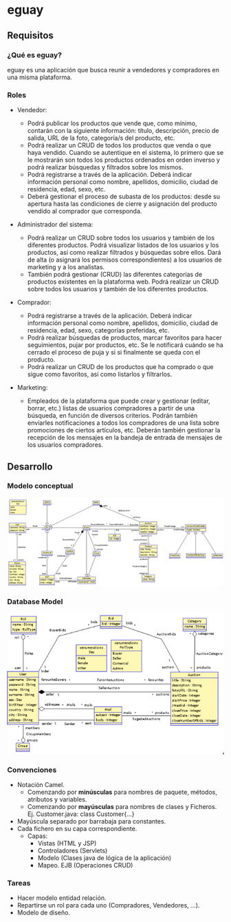 # eguay

## Requisitos

### ¿Qué es eguay?

eguay es una aplicación que busca reunir a vendedores y compradores en una misma plataforma.

### Roles

- Vendedor:
    - Podrá publicar los productos que vende que, como mínimo, contarán con la siguiente información: título, descripción, precio de salida, URL de la foto, categoría/s del producto, etc.  
    - Podrá realizar un CRUD de todos los productos que venda o que haya vendido. Cuando se autentique en el sistema, lo primero que se le mostrarán son todos los productos ordenados en orden inverso y podrá realizar búsquedas y filtrados sobre los mismos.
    - Podrá registrarse a través de la aplicación. Deberá indicar información personal como nombre, apellidos, domicilio, ciudad de residencia, edad, sexo, etc. 
    - Deberá gestionar el proceso de subasta de los productos: desde su apertura hasta las condiciones de cierre y asignación del producto vendido al comprador que corresponda.

- Administrador del sistema: 
    - Podrá realizar un CRUD sobre todos los usuarios y también de los diferentes productos. Podrá visualizar listados de los usuarios y los productos, así como realizar filtrados y búsquedas sobre ellos. Dará de alta (o asignará los permisos correspondientes) a los usuarios de marketing y a los analistas.
    - También podrá gestionar (CRUD) las diferentes categorías de productos existentes en la plataforma web. Podrá realizar un CRUD sobre todos los usuarios y también de los diferentes productos. 

- Comprador:
    - Podrá registrarse a través de la aplicación. Deberá indicar información personal como nombre, apellidos, domicilio, ciudad de residencia, edad, sexo, categorías preferidas, etc. 
    - Podrá realizar búsquedas de productos, marcar favoritos para hacer seguimientos, pujar por productos, etc. Se le notificará cuándo se ha cerrado el proceso de puja y si si finalmente se queda con el producto.
    - Podrá realizar un CRUD de los productos que ha comprado o que sigue como favoritos, así como listarlos y filtrarlos.
- Marketing: 
    - Empleados de la plataforma que puede crear y gestionar (editar, borrar, etc.) listas de usuarios compradores a partir de una búsqueda, en función de diversos criterios. Podrán también enviarles notificaciones a todos los compradores de una lista sobre promociones de ciertos artículos, etc.
        Deberán también gestionar la recepción de los mensajes en la bandeja de entrada de mensajes de los usuarios compradores.

## Desarrollo

### Modelo conceptual

![Modelo](./images/conceptualModel.png)

### Database Model

![Modelo de Base de Datos](./images/dbModel.png)

### Convenciones

- Notación Camel.
    - Comenzando por **minúsculas** para nombres de paquete, métodos, atributos y variables. 
    - Comenzando por **mayúsculas** para nombres de clases y Ficheros. Ej.  Customer.java: class Customer{...}
- Mayúscula separado por barrabaja para constantes.
- Cada fichero en su capa correspondiente. 
    - Capas: 
        - Vistas (HTML y JSP)
        - Controladores (Servlets)
        - Modelo (Clases java de lógica de la aplicación)
        - Mapeo. EJB (Operaciones CRUD)

### Tareas

- Hacer modelo entidad relación.
- Repartirse un rol para cada uno (Compradores, Vendedores, ...).
- Modelo de diseño.

